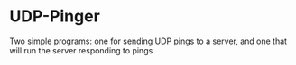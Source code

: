 # UDP-Pinger
Two simple programs: one for sending UDP pings to a server, and one that will run the server responding to pings
